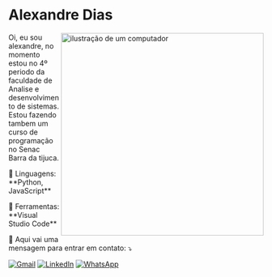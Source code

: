 # Alexandre Dias
<img src="https://raw.githubusercontent.com/MicaelliMedeiros/micaellimedeiros/master/image/computer-illustration.png" alt="ilustração de um computador" min-width="400px" max-width="400px" width="400px" align="right">

<p align="left"> 
  Oi, eu sou alexandre, no momento estou no 4º periodo da faculdade de Analise e desenvolvimento de sistemas.
  Estou fazendo tambem um curso de programação no Senac Barra da tijuca.
</p>

<p align="left">
  🦄 Linguagens: **Python, JavaScript**
</p>

<p align="left">
  💼 Ferramentas: **Visual Studio Code**
</p>

<p align="left">
  💌 Aqui vai uma mensagem para entrar em contato: ⤵️
</p>

<p align="left">
  <a href="mailto:alexandrediashaha@gmail.com" title="Gmail">
  <img src="https://img.shields.io/badge/-Gmail-FF0000?style=flat-square&labelColor=FF0000&logo=gmail&logoColor=white&link=LINK-DO-SEU-GMAIL" alt="Gmail"/></a>
  <a href="https://www.linkedin.com/in/alexandre-dias-de-oliveira/" title="LinkedIn">
  <img src="https://img.shields.io/badge/-Linkedin-0e76a8?style=flat-square&logo=Linkedin&logoColor=white&link=LINK-DO-SEU-LINKEDIN" alt="LinkedIn"/></a>
  <a href="https://wa.me/5521983165800" title="WhatsApp">
  <img src="https://img.shields.io/badge/-WhatsApp-25d366?style=flat-square&labelColor=25d366&logo=whatsapp&logoColor=white&link=API-DO-SEU-WHATSAPP" alt="WhatsApp"/></a>
</p>
